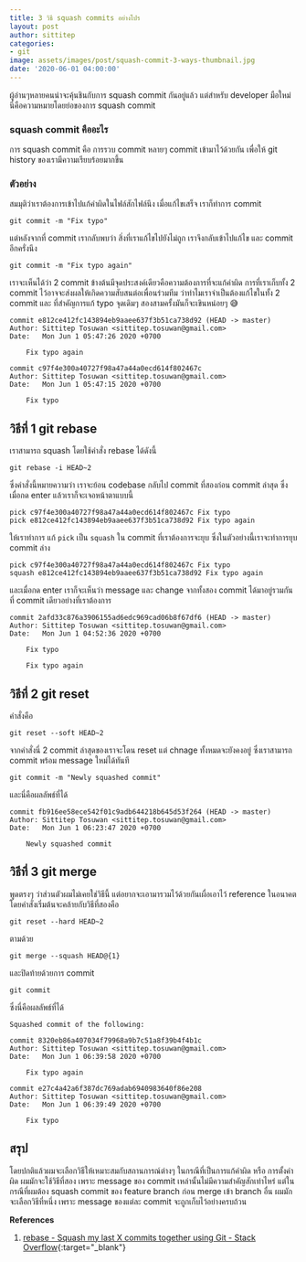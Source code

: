 ```yaml
---
title: 3 วิธี squash commits อย่างโปร
layout: post
author: sittitep
categories:
- git
image: assets/images/post/squash-commit-3-ways-thumbnail.jpg
date: '2020-06-01 04:00:00'
---
```


ผู้อ่านๆหลายคนน่าจะคุ้นชินกับการ squash commit กันอยู่แล้ว แต่สำหรับ developer มือใหม่ นี่คือความหมายโดยย่อของการ squash commit
### squash commit คืออะไร
การ squash commit คือ การรวบ commit หลายๆ commit เข้ามาไว้ด้วยกัน เพื่อให้ git history ของเรามีความเรียบร้อยมากขึ้น

### ตัวอย่าง 
สมมุติว่าเราต้องการเข้าไปแก้คำผิดในไฟล์สักไฟล์นึง เมื่อแก้ไขเสร็จ เราก็ทำการ commit
```
git commit -m "Fix typo"
```
แต่หลังจากที่ commit เรากลับพบว่า สิ่งที่เราแก้ไขไปยังไม่ถูก เราจึงกลับเข้าไปแก้ไข และ commit อีกครั่งนึง
```
git commit -m "Fix typo again"
```
เราจะเห็นได้ว่า 2 commit ข้างต้นมีจุดประสงค์เดียวคือความต้องการที่จะแก้คำผิด การที่เราเก็บทั้ง 2 commit ไว้อาจจะส่งผลให้เกิดความสับสนต่อเพื่อนร่วมทีม ว่าทำไมเราจำเป็นต้องแก้ไขในทั้ง 2 commit และ ที่สำคัญการแก้ typo จุดเดิมๆ สองสามครั้งมันก็จะเขินหน่อยๆ 😅
```
commit e812ce412fc143894eb9aaee637f3b51ca738d92 (HEAD -> master)
Author: Sittitep Tosuwan <sittitep.tosuwan@gmail.com>
Date:   Mon Jun 1 05:47:26 2020 +0700

    Fix typo again

commit c97f4e300a40727f98a47a44a0ecd614f802467c
Author: Sittitep Tosuwan <sittitep.tosuwan@gmail.com>
Date:   Mon Jun 1 05:47:15 2020 +0700

    Fix typo
```
## วิธีที่ 1 git rebase

เราสามารถ squash โดยใช้คำสั่ง rebase ได้ดังนี้
```
git rebase -i HEAD~2
```
ซึ่งคำสั่งนี้หมายความว่า เราจะย้อน codebase กลับไป  commit ที่สองก่อน commit ล่าสุด ซึ่งเมื่อกด enter แล้วเราก็จะเจอหน้าตาแบบนี้
```
pick c97f4e300a40727f98a47a44a0ecd614f802467c Fix typo
pick e812ce412fc143894eb9aaee637f3b51ca738d92 Fix typo again
```
ให้เราทำการ แก้ `pick` เป็น `squash` ใน commit ที่เราต้องการจะยุบ ซึ่งในตัวอย่างนี้เราจะทำการยุบ commit ล่าง
```
pick c97f4e300a40727f98a47a44a0ecd614f802467c Fix typo
squash e812ce412fc143894eb9aaee637f3b51ca738d92 Fix typo again
```
และเมื่อกด enter เราก็จะเห็นว่า message และ change จากทั้งสอง commit ได้มาอยู่รวมกันที่ commit เดียวอย่างที่เราต้องการ
```
commit 2afd33c876a3906155ad6edc969cad06b8f67df6 (HEAD -> master)
Author: Sittitep Tosuwan <sittitep.tosuwan@gmail.com>
Date:   Mon Jun 1 04:52:36 2020 +0700

    Fix typo

    Fix typo again
```
## วิธีที่ 2 git reset
คำสั่งคือ
```
git reset --soft HEAD~2
```
 จากคำสั่งนี่ 2 commit ล่าสุดของเราจะโดน reset แต่ chnage ทั้งหมดจะยังคงอยู่ ซึ่งเราสามารถ commit พร้อม message ใหม่ได้ทันที
 ```
 git commit -m "Newly squashed commit"
```
และนี่คือผลลัพธ์ที่ได้
```
commit fb916ee58ece542f01c9adb644218b645d53f264 (HEAD -> master)
Author: Sittitep Tosuwan <sittitep.tosuwan@gmail.com>
Date:   Mon Jun 1 06:23:47 2020 +0700

    Newly squashed commit
```
## วิธีที่ 3 git merge
 พูดตรงๆ ว่าส่วนตัวผมไม่เคยใช่วิธีนี้ แต่อยากจะเอามารวมไว้ด้วยกันเผื่อเอาไว้ reference ในอนาคต โดยคำสั่งเริ่มต้นจะคล้ายกับวิธีที่สองคือ
```
git reset --hard HEAD~2
```
ตามด้วย
```
git merge --squash HEAD@{1}
```
และปิดท้ายด้วยการ commit
```
git commit
```
ซึ่งนี่คือผลลัพธ์ที่ได้
```
Squashed commit of the following:

commit 8320eb86a407034f79968a9b7c51a8f39b4f4b1c
Author: Sittitep Tosuwan <sittitep.tosuwan@gmail.com>
Date:   Mon Jun 1 06:39:58 2020 +0700

    Fix typo again

commit e27c4a42a6f387dc769adab6940983640f86e208
Author: Sittitep Tosuwan <sittitep.tosuwan@gmail.com>
Date:   Mon Jun 1 06:39:49 2020 +0700

    Fix typo
```

## สรุป
โดยปกติแล้วผมจะเลือกวิธีให้เหมาะสมกับสถานการณ์ต่างๆ ในกรณีที่เป็นการแก้คำผิด หรือ การตั้งค่าผิด ผมมักจะใช้วิธีที่สอง เพราะ  message ของ commit เหล่านั้นไม่มีความสำคัญสักเท่าไหร่ แต่ในกรณีที่ผมต้อง squash commit ของ feature branch ก่อน merge เข้า branch อื่น ผมมักจะเลือกวิธีที่หนึ่ง เพราะ message ของแต่ละ commit จะถูกเก็บไว้อย่างครบถ้วน

**References**
1. [rebase - Squash my last X commits together using Git - Stack Overflow](https://stackoverflow.com/questions/5189560/squash-my-last-x-commits-together-using-git){:target="_blank"}
